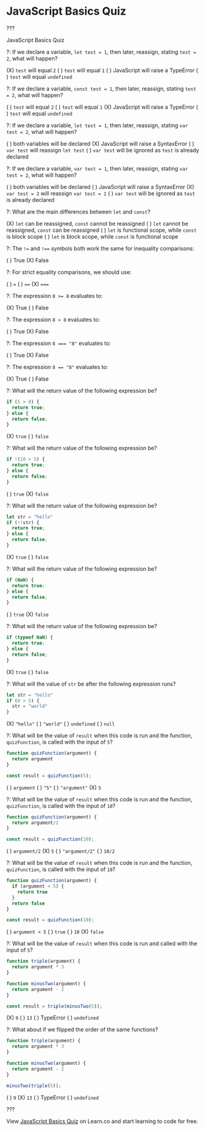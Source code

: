# JavaScript Basics Quiz

???

JavaScript Basics Quiz

?: If we declare a variable, `let test = 1`, then later, reassign, stating `test = 2`, what will happen?

(X) `test` will equal `2` ( ) `test` will equal `1` ( ) JavaScript will raise a TypeError ( ) `test` will equal `undefined`

?: If we declare a variable, `const test = 1`, then later, reassign, stating `test = 2`, what will happen?

( ) `test` will equal `2` ( ) `test` will equal `1` (X) JavaScript will raise a TypeError ( ) `test` will equal `undefined`

?: If we declare a variable, `let test = 1`, then later, reassign, stating `var test = 2`, what will happen?

( ) both variables will be declared (X) JavaScript will raise a SyntaxError ( ) `var test` will reassign `let test` ( ) `var test` will be ignored as `test` is already declared


?: If we declare a variable, `var test = 1`, then later, reassign, stating `var test = 2`, what will happen?

( ) both variables will be declared ( ) JavaScript will raise a SyntaxError (X) `var test = 2` will reassign `var test = 1` ( ) `var test` will be ignored as `test` is already declared

?: What are the main differences between `let` and `const`?

(X) `let` can be reassigned, `const` cannot be reassigned ( ) `let` cannot be reassigned, `const` can be reassigned ( ) `let` is functional scope, while `const` is block scope ( ) `let` is block scope, while `const` is functional scope

?: The `!=` and `!==` symbols both work the same for inequality comparisons:

( ) True (X) False

?: For strict equality comparisons, we should use:

( ) `=` ( ) `==` (X) `===`

?: The expression `8 >= 8` evaluates to:

(X) True ( ) False

?: The expression `8 > 8` evaluates to:

( ) True (X) False

?: The expression `8 === "8"` evaluates to:

( ) True (X) False

?: The expression `8 == "8"` evaluates to:

(X) True ( ) False

?: What will the return value of the following expression be?

```js
if (5 > 0) {
  return true;
} else {
  return false;
}
```

(X) `true` ( ) `false`

?: What will the return value of the following expression be?

```js
if !(10 > 5) {
  return true;
} else {
  return false;
}
```

( ) `true` (X) `false`

?: What will the return value of the following expression be?

```js
let str = "hello"
if (!!str) {
  return true;
} else {
  return false;
}
```

(X) `true` ( ) `false`

?: What will the return value of the following expression be?

```js
if (NaN) {
  return true;
} else {
  return false;
}
```

( ) `true` (X) `false`

?: What will the return value of the following expression be?

```js
if (typeof NaN) {
  return true;
} else {
  return false;
}
```

(X) `true` ( ) `false`

?: What will the value of `str` be after the following expression runs?

```js
let str = "hello"
if (0 > 5) {
  str = "world"
}
```

(X) `"hello"` ( ) `"world"` ( ) `undefined` ( ) `null`

?: What will be the value of `result` when this code is run and the function, `quizFunction`, is called with the input of `5`?

```js
function quizFunction(argument) {
  return argument
}

const result = quizFunction(5);
```

( ) `argument` ( ) `"5"` ( ) `"argument"` (X) `5`

?: What will be the value of `result` when this code is run and the function, `quizFunction`, is called with the input of `10`?

```js
function quizFunction(argument) {
  return argument/2
}

const result = quizFunction(10);
```

( ) `argument/2` (X) `5` ( ) `"argument/2"` ( ) `10/2`

?: What will be the value of `result` when this code is run and the function, `quizFunction`, is called with the input of `10`?

```js
function quizFunction(argument) {
  if (argument < 5) {
    return true
  }
  return false
}

const result = quizFunction(10);
```

( ) `argument < 5` ( ) `true` ( ) `10` (X) `false`

?: What will be the value of `result` when this code is run and called with the input of `5`?

```js
function triple(argument) {
  return argument * 3
}

function minusTwo(argument) {
  return argument - 2
}

const result = triple(minusTwo(5));
```

(X) `9` ( ) `13` ( ) TypeError ( ) `undefined`

?: What about if we flipped the order of the same functions?

```js
function triple(argument) {
  return argument * 3
}

function minusTwo(argument) {
  return argument - 2
}

minusTwo(triple(5));
```

( ) `9` (X) `13` ( ) TypeError ( ) `undefined`

???

View [JavaScript Basics Quiz](https://github.com/learn-co-curriculum/js-basics-javascript-basics-quiz) on Learn.co and start learning to code for free.
